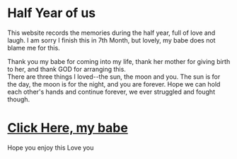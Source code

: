 # Half Year of us 
This website records the memories during the half year, full of love and laugh. 
I am sorry I finish this in 7th Month, but lovely, my babe does not blame me for this.

Thank you my babe for coming into my life, thank her mother for giving birth to her, and thank GOD for arranging this.  
There are three things I loved--the sun, the moon and you. The sun is for the day, the moon is for the night, and you are forever.
Hope we can hold each other's hands and continue forever, we ever struggled and fought though.


# [Click Here, my babe](https://uclshin.github.io/halfyear/iloveu.html) 

Hope you enjoy this
Love you 

